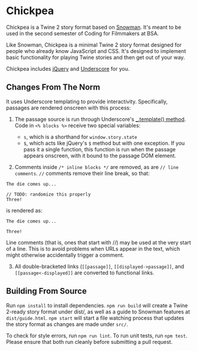 # Chickpea

Chickpea is a Twine 2 story format based on [Snowman](https://github.com/videlais/snowman). It's meant to be used in the second semester of Coding for Filmmakers at BSA.

Like Snowman, Chickpea is a minimal Twine 2 story format designed for people who already know
JavaScript and CSS. It's designed to implement basic functionality for playing
Twine stories and then get out of your way.

Chickpea includes [jQuery](http://jquery.com) and [Underscore](http://underscorejs.org/) for you.

## Changes From The Norm

It uses Underscore templating to provide interactivity. Specifically, passages are rendered onscreen with this process:

1. The passage source is run through Underscore's [_.template() method](http://underscorejs.org/#template). Code in `<% blocks %>` receive two special variables:

	* `s`, which is a shorthand for `window.story.state`
	* `$`, which acts like jQuery's `$` method but with one exception. If you pass it a single function, this function is run when the passage appears onscreen, with it bound to the passage DOM element.

2. Comments inside `/* inline blocks */` are removed, as are `// line comments`. `//` comments remove their line break, so that:
```
The die comes up...

// TODO: randomize this properly
Three!
```
is rendered as:
```
The die comes up...

Three!
```
Line comments (that is, ones that start with //) may be used at the very start of a line. This is to avoid problems when URLs appear in the text, which might otherwise accidentally trigger a comment.

3. All double-bracketed links (`[[passage]]`, `[[displayed->passage]]`, and `[[passage<-displayed]]` are converted to functional links.

## Building From Source

Run `npm install` to install dependencies. `npm run build` will create a Twine 2-ready story format under dist/, as well as a guide to Snowman features at `dist/guide.html`. `npm start` will start a file watching process that updates the story format as changes are made under `src/`.

To check for style errors, run `npm run lint`. To run unit tests, run `npm test`. Please ensure that both run cleanly before submitting a pull request.
